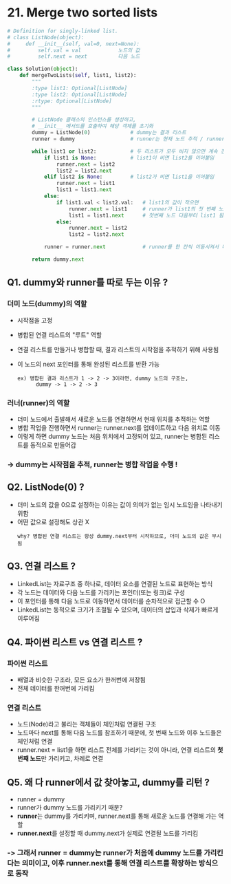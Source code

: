 # 21. Merge two sorted lists

```python
# Definition for singly-linked list.
# class ListNode(object):
#     def __init__(self, val=0, next=None):
#         self.val = val            노드의 값
#         self.next = next          다음 노드

class Solution(object):
    def mergeTwoLists(self, list1, list2):
        """
        :type list1: Optional[ListNode]
        :type list2: Optional[ListNode]
        :rtype: Optional[ListNode]
        """

        # ListNode 클래스의 인스턴스를 생성하고,
        # __init__ 메서드를 호출하여 해당 객체를 초기화
        dummy = ListNode(0)             # dummy는 결과 리스트
        runner = dummy                  # runner는 현재 노드 추적 / runner는 더미 노드를 가리킴

        while list1 or list2:           # 두 리스트가 모두 비지 않으면 계속 진행
            if list1 is None:           # list1이 비면 list2를 이어붙임
                runner.next = list2
                list2 = list2.next
            elif list2 is None:         # list2가 비면 list1을 이어붙임
                runner.next = list1
                list1 = list1.next
            else:
                if list1.val < list2.val:   # list1의 값이 작으면
                    runner.next = list1     # runner가 list1의 첫 번째 노드를 가리킴
                    list1 = list1.next      # 첫번째 노드 다음부터 list1 됨
                else:
                    runner.next = list2
                    list2 = list2.next

            runner = runner.next            # runner를 한 칸씩 이동시켜서 다음에 연결할 위치를 추적

        return dummy.next

```

## Q1. dummy와 runner를 따로 두는 이유 ?

### 더미 노드(dummy)의 역할

- 시작점을 고정
- 병합된 연결 리스트의 "루트" 역할
- 연결 리스트를 만들거나 병합할 때, 결과 리스트의 시작점을 추적하기 위해 사용됨
- 이 노드의 next 포인터를 통해 완성된 리스트를 반환 가능

      ex) 병합된 결과 리스트가 1 -> 2 -> 3이라면, dummy 노드의 구조는,
            dummy -> 1 -> 2 -> 3

### 러너(runner)의 역할

- 더미 노드에서 출발해서 새로운 노드를 연결하면서 현재 위치를 추적하는 역할
- 병합 작업을 진행하면서 runner는 runner.next를 업데이트하고 다음 위치로 이동
- 이렇게 하면 dummy 노드는 처음 위치에서 고정되어 있고, runner는 병합된 리스트를 동적으로 만들어감

### -> dummy는 시작점을 추적, runner는 병합 작업을 수행 !

## Q2. ListNode(0) ?

- 더미 노드의 값을 0으로 설정하는 이유는 값이 의미가 없는 임시 노드임을 나타내기 위함
- 어떤 값으로 설정해도 상관 X
  >
      why? 병합된 연결 리스트는 항상 dummy.next부터 시작하므로, 더미 노드의 값은 무시됨

## Q3. 연결 리스트 ?

- LinkedList는 자료구조 중 하나로, 데이터 요소를 연결된 노드로 표현하는 방식
- 각 노드는 데이터와 다음 노드를 가리키는 포인터(또는 링크)로 구성
- 이 포인터를 통해 다음 노드로 이동하면서 데이터를 순차적으로 접근할 수 O
- LinkedList는 동적으로 크기가 조절될 수 있으며, 데이터의 삽입과 삭제가 빠르게 이루어짐

## Q4. 파이썬 리스트 vs 연결 리스트 ?

### 파이썬 리스트

- 배열과 비슷한 구조라, 모든 요소가 한꺼번에 저장됨
- 전체 데이터를 한꺼번에 가리킴

### 연결 리스트

- 노드(Node)라고 불리는 객체들이 체인처럼 연결된 구조
- 노드마다 next를 통해 다음 노드를 참조하기 때문에, 첫 번째 노드와 이후 노드들은 체인처럼 연결
- runner.next = list1을 하면 리스트 전체를 가리키는 것이 아니라, 연결 리스트의 **첫 번째 노드**만 가리키고, 차례로 연결


## Q5. 왜 다 runner에서 값 찾아놓고, dummy를 리턴 ?
- runner = dummy     
- runner가 dummy 노드를 가리키기 때문?
- **runner**는 dummy를 가리키며, runner.next를 통해 새로운 노드를 연결해 가는 역할
- **runner.next**를 설정할 때 dummy.next가 실제로 연결될 노드를 가리킴

### -> 그래서 runner = dummy는 runner가 처음에 dummy 노드를 가리킨다는 의미이고, 이후 runner.next를 통해 연결 리스트를 확장하는 방식으로 동작
